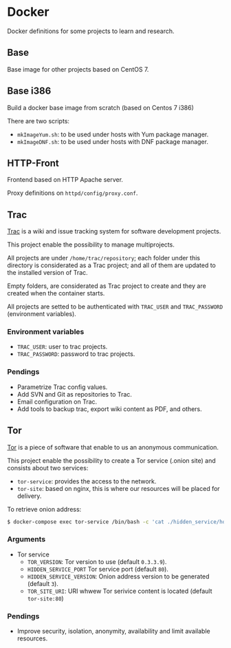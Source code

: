 # Docker
Docker definitions for some projects to learn and research.

## Base

Base image for other projects based on CentOS 7.

## Base i386

Build a docker base image from scratch (based on Centos 7 i386)

There are two scripts:
 - `mkImageYum.sh`: to be used under hosts with Yum package manager.
 - `mkImageDNF.sh`: to be used under hosts with DNF package manager.
 
## HTTP-Front

Frontend based on HTTP Apache server.

Proxy definitions on `httpd/config/proxy.conf`.

## Trac

[Trac](https://trac.edgewall.org/) is a wiki and issue tracking system for software development projects.

This project enable the possibility to manage multiprojects.

All projects are under `/home/trac/repository`; each folder under this directory is considerated as a Trac project; and all of them are updated to the installed version of Trac.

Empty folders, are considerated as Trac project to create and they are created when the container starts.

All projects are setted to be authenticated with `TRAC_USER` and `TRAC_PASSWORD` (environment variables).

### Environment variables

 - `TRAC_USER`: user to trac projects.
 - `TRAC_PASSWORD`: password to trac projects.

### Pendings

 - Parametrize Trac config values. 
 - Add SVN and Git as repositories to Trac.
 - Email configuration on Trac.
 - Add tools to backup trac, export wiki content as PDF, and others.
 
## Tor

[Tor](www.torproject.org) is a piece of software that enable to us an anonymous communication.

This project enable the possibility to create a Tor service (.onion site) and consists about two services:
 - `tor-service`: provides the access to the network.
 - `tor-site`: based on nginx, this is where our resources will be placed for delivery.

To retrieve onion address: 
```bash
$ docker-compose exec tor-service /bin/bash -c 'cat ./hidden_service/hostname'
```  

### Arguments

- Tor service
  - `TOR_VERSION`: Tor version to use (default `0.3.3.9`).
  - `HIDDEN_SERVICE_PORT` Tor service port (default `80`).
  - `HIDDEN_SERVICE_VERSION`: Onion address version to be generated (default `3`).
  - `TOR_SITE_URI`: URI whwew Tor serivice content is located (default `tor-site:80`)
  
### Pendings

 - Improve security, isolation, anonymity, availability and limit available resources.
